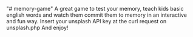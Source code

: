 "# memory-game" 
A great game to test your memory, teach kids basic english words and watch them commit them to memory in an interactive and fun way.
Insert your unsplash API key at the curl request on unsplash.php
And enjoy!
